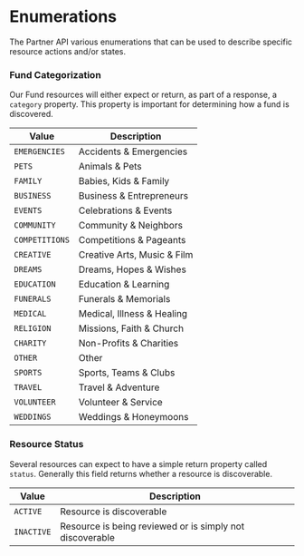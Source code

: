 # Enumerations 

The Partner API various enumerations that can be used to describe specific resource actions and/or states.


### Fund Categorization
Our Fund resources will either expect or return, as part of a response, a `category` property. This property is important for determining how a fund is discovered.

Value|Description
---|---|
`EMERGENCIES`|Accidents & Emergencies|
`PETS`|Animals & Pets|
`FAMILY`|Babies, Kids & Family|
`BUSINESS`|Business & Entrepreneurs|
`EVENTS`|Celebrations & Events|
`COMMUNITY`|Community & Neighbors|
`COMPETITIONS`|Competitions & Pageants|
`CREATIVE`|Creative Arts, Music & Film|
`DREAMS`|Dreams, Hopes & Wishes|
`EDUCATION`|Education & Learning|
`FUNERALS`|Funerals & Memorials|
`MEDICAL`|Medical, Illness & Healing|
`RELIGION`|Missions, Faith & Church|
`CHARITY`|Non-Profits & Charities|
`OTHER`|Other|
`SPORTS`|Sports, Teams & Clubs|
`TRAVEL`|Travel & Adventure|
`VOLUNTEER`|Volunteer & Service|
`WEDDINGS`|Weddings & Honeymoons|

### Resource Status
Several resources can expect to have a simple return property called `status`. Generally this field returns whether a resource is discoverable.

Value|Description
---|---|
`ACTIVE`| Resource is discoverable
`INACTIVE`| Resource is being reviewed or is simply not discoverable

